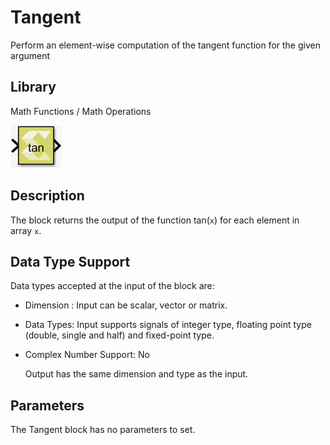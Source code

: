 # Tangent

Perform an element-wise computation of the tangent function for the
given argument

## Library

Math Functions / Math Operations

![](./Images/rlz1532103642828.png)

## Description

The block returns the output of the function tan(`x`) for each element
in array `x`.

## Data Type Support

Data types accepted at the input of the block are:

- Dimension : Input can be scalar, vector or matrix.

- Data Types: Input supports signals of integer type, floating point
  type (double, single and half) and fixed-point type.

- Complex Number Support: No

  Output has the same dimension and type as the input.

## Parameters

The Tangent block has no parameters to set.
